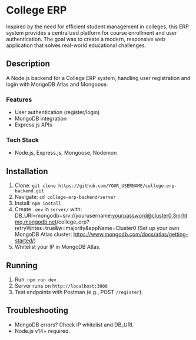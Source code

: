 # College ERP 

Inspired by the need for efficient student management in colleges, this ERP system provides a centralized platform for course enrollment and user authentication. The goal was to create a modern, responsive web application that solves real-world educational challenges.

## Description
A Node.js backend for a College ERP system, handling user registration and login with MongoDB Atlas and Mongoose.

### Features
- User authentication (register/login)
- MongoDB integration
- Express.js APIs

### Tech Stack
- Node.js, Express.js, Mongoose, Nodemon

## Installation
1. Clone: `git clone https://github.com/YOUR_USERNAME/college-erp-backend.git`
2. Navigate: `cd college-erp-backend/server`
3. Install: `npm install`
4. Create `.env` in `server/` with:
DB_URI=mongodb+srv://yourusername:yourpassword@cluster0.3mrhtmq.mongodb.net/college_erp?retryWrites=true&w=majority&appName=Cluster0
(Set up your own MongoDB Atlas cluster: https://www.mongodb.com/docs/atlas/getting-started/)
5. Whitelist your IP in MongoDB Atlas.

## Running
1. Run: `npm run dev`
2. Server runs on `http://localhost:3000`
3. Test endpoints with Postman (e.g., POST `/register`).

## Troubleshooting
- MongoDB errors? Check IP whitelist and DB_URI.
- Node.js v14+ required.
